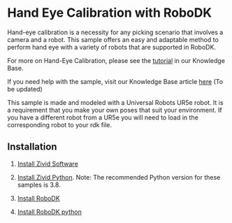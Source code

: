 # Hand Eye Calibration with RoboDK

Hand-eye calibration is a necessity for any picking scenario that involves a camera and a robot.
This sample offers an easy and adaptable method to perform hand eye with a variety of robots that are supported in RoboDK.

For more on Hand-Eye Calibration, please see the [tutorial](https://support.zivid.com/latest/academy/applications/hand-eye.html) in our Knowledge Base.

If you need help with the sample, visit our Knowledge Base article [here](help.zivid.com) (To be updated)

This sample is made and modeled with a Universal Robots UR5e robot.
It is a requirement that you make your own poses that suit your environment.
If you have a different robot from a UR5e you will need to load in the corresponding robot to your rdk file.

## Installation

1. [Install Zivid Software](https://support.zivid.com/latest//getting-started/software-installation.html)

2. [Install Zivid Python](https://github.com/zivid/zivid-python).
Note: The recommended Python version for these samples is 3.8.

3. [Install RoboDK](https://robodk.com/download)

4. [Install RoboDK python](https://pypi.org/project/robodk/)
